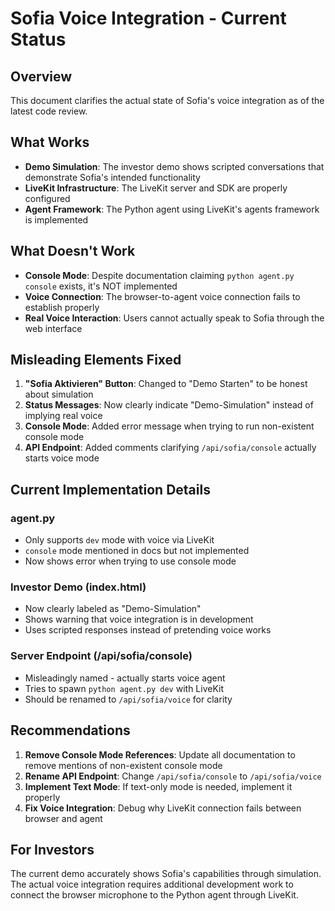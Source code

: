 # Sofia Voice Integration - Current Status

## Overview
This document clarifies the actual state of Sofia's voice integration as of the latest code review.

## What Works
- **Demo Simulation**: The investor demo shows scripted conversations that demonstrate Sofia's intended functionality
- **LiveKit Infrastructure**: The LiveKit server and SDK are properly configured
- **Agent Framework**: The Python agent using LiveKit's agents framework is implemented

## What Doesn't Work
- **Console Mode**: Despite documentation claiming `python agent.py console` exists, it's NOT implemented
- **Voice Connection**: The browser-to-agent voice connection fails to establish properly
- **Real Voice Interaction**: Users cannot actually speak to Sofia through the web interface

## Misleading Elements Fixed
1. **"Sofia Aktivieren" Button**: Changed to "Demo Starten" to be honest about simulation
2. **Status Messages**: Now clearly indicate "Demo-Simulation" instead of implying real voice
3. **Console Mode**: Added error message when trying to run non-existent console mode
4. **API Endpoint**: Added comments clarifying `/api/sofia/console` actually starts voice mode

## Current Implementation Details

### agent.py
- Only supports `dev` mode with voice via LiveKit
- `console` mode mentioned in docs but not implemented
- Now shows error when trying to use console mode

### Investor Demo (index.html)
- Now clearly labeled as "Demo-Simulation"
- Shows warning that voice integration is in development
- Uses scripted responses instead of pretending voice works

### Server Endpoint (/api/sofia/console)
- Misleadingly named - actually starts voice agent
- Tries to spawn `python agent.py dev` with LiveKit
- Should be renamed to `/api/sofia/voice` for clarity

## Recommendations

1. **Remove Console Mode References**: Update all documentation to remove mentions of non-existent console mode
2. **Rename API Endpoint**: Change `/api/sofia/console` to `/api/sofia/voice`
3. **Implement Text Mode**: If text-only mode is needed, implement it properly
4. **Fix Voice Integration**: Debug why LiveKit connection fails between browser and agent

## For Investors
The current demo accurately shows Sofia's capabilities through simulation. The actual voice integration requires additional development work to connect the browser microphone to the Python agent through LiveKit.